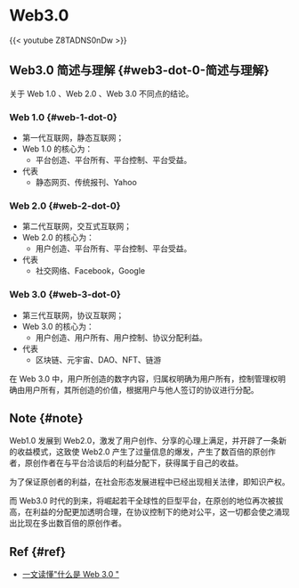 # Web3.0


{{< youtube Z8TADNS0nDw >}}


## Web3.0 简述与理解 {#web3-dot-0-简述与理解}

关于 Web 1.0 、Web 2.0 、Web 3.0 不同点的结论。


### Web 1.0 {#web-1-dot-0}

-   第一代互联网，静态互联网；
-   Web 1.0 的核心为：
    -   平台创造、平台所有、平台控制、平台受益。
-   代表
    -   静态网页、传统报刊、Yahoo


### Web 2.0 {#web-2-dot-0}

-   第二代互联网，交互式互联网；
-   Web 2.0 的核心为：
    -   用户创造、平台所有、平台控制、平台受益。
-   代表
    -   社交网络、Facebook，Google


### Web 3.0 {#web-3-dot-0}

-   第三代互联网，协议互联网；
-   Web 3.0 的核心为：
    -   用户创造、用户所有、用户控制、协议分配利益。
-   代表
    -   区块链、元宇宙、DAO、NFT、链游

在 Web 3.0 中，用户所创造的数字内容，归属权明确为用户所有，控制管理权明确由用户所有，其所创造的价值，根据用户与他人签订的协议进行分配。


## Note {#note}

Web1.0 发展到 Web2.0，激发了用户创作、分享的心理上满足，并开辟了一条新的收益模式，这致使 Web2.0 产生了过量信息的爆发，产生了数百倍的原创作者，原创作者在与平台洽谈后的利益分配下，获得属于自己的收益。

为了保证原创者的利益，在社会形态发展进程中已经出现相关法律，即知识产权。

而 Web3.0 时代的到来，将崛起若干全球性的巨型平台，在原创的地位再次被拔高，在利益的分配更加透明合理，在协议控制下的绝对公平，这一切都会使之涌现出比现在多出数百倍的原创作者。


## Ref {#ref}

-   [一文读懂"什么是 Web 3.0 "](https://zhuanlan.zhihu.com/p/451172211)
